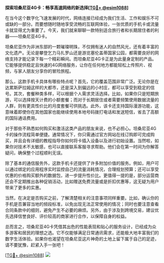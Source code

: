**探索坦桑尼亚4G卡：畅享高速网络的新选择[[TG💪+ @esim1088](https://t.me/s/esim1088)]**

在当今这个数字化飞速发展的时代，网络连接已经成为我们生活、工作和娱乐不可或缺的一部分。而要想随时随地享受流畅的互联网体验，一张优质的手机卡或流量卡就显得尤为重要了。今天，我们就来聊聊一款特别适合旅行者和长期居住者的利器——坦桑尼亚4G卡。

坦桑尼亚作为非洲东部的一颗璀璨明珠，不仅拥有迷人的自然风光，还有着丰富的文化遗产。无论是攀登乞力马扎罗山还是游览塞伦盖蒂国家公园，都需要良好的网络支持才能记录下每一个精彩瞬间。而坦桑尼亚4G卡正是为此量身定制的产品。它能够提供稳定且快速的4G网络服务，让你在任何地方都能轻松上传照片、视频，与家人朋友分享你的冒险旅程。

那么，这款手机卡具体有哪些特点呢？首先，它的覆盖范围非常广泛。无论你是在达累斯萨拉姆这样的大都市，还是深入到偏远的小村庄，都可以享受到稳定的信号。其次，套餐种类多样，可以根据个人需求灵活选择。比如，如果你只是短期旅游，可以选择按天计费的小额套餐；而对于长期居住或者需要频繁使用数据流量的人群，则有更具性价比的月度套餐可供挑选。此外，该卡还支持国际漫游功能，这意味着即使你在其他国家也能继续使用本地号码拨打电话和发送短信，省去了高额的国际通话费用。

对于那些不熟悉如何购买和激活这类产品的朋友来说，也不必担心。坦桑尼亚4G卡的操作流程简单便捷。通常情况下，你只需通过官方网站在线订购即可完成购买，并且会有详细的教程指导你如何将卡插入设备以及进行初始设置。当然啦，如果你对技术不太敏感，也可以直接联系客服寻求帮助。他们会在第一时间为你解答疑问，确保整个过程顺利无误。

除了基本的通信服务外，这款手机卡还提供了许多附加价值的服务。例如，用户可以通过绑定的应用程序实时监控自己的流量消耗情况，合理规划预算；还可以享受优惠的价格购买额外的数据包，进一步提升性价比。更值得一提的是，部分运营商还会不定期推出各种促销活动，比如赠送免费流量或是折扣优惠等，这无疑为用户带来了更多的实惠。

当然，在决定是否购买之前，了解清楚相关的注意事项同样重要。比如，确认你的手机是否兼容当地的频段标准，以免出现无法正常使用的情况；同时也要注意查看合同条款中的细则，避免产生不必要的麻烦。另外，由于涉及到跨境交易，建议优先选择信誉良好、评价较高的商家进行合作，以保障自身的权益。

总而言之，坦桑尼亚4G卡凭借其出色的性能表现和贴心的服务设计，已经成为众多游客和居民的理想之选。它不仅能够满足日常通讯需求，还能极大地丰富我们的数字生活体验。如果你也渴望在坦桑尼亚这片神奇的土地上留下属于自己的足迹，请不要犹豫，赶紧入手一张吧！

[[TG💪+ @esim1088](https://t.me/s/esim1088)] ![](https://i.postimg.cc/4NQfJmqS/Snipaste-2025-05-13-00-14-12.png)